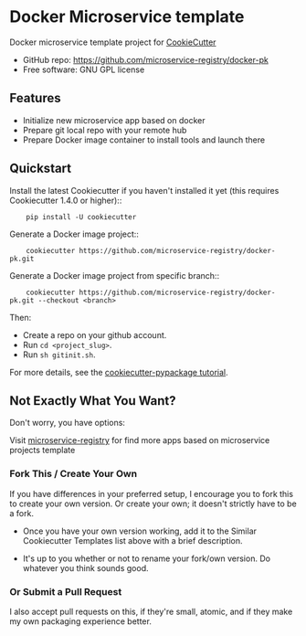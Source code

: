 # Docker Microservice template

Docker microservice template project for [CookieCutter](https://github.com/audreyr/cookiecutter)

* GitHub repo: https://github.com/microservice-registry/docker-pk
* Free software: GNU GPL license

## Features

* Initialize new microservice app based on docker
* Prepare git local repo with your remote hub
* Prepare Docker image container to install tools and launch there

## Quickstart

Install the latest Cookiecutter if you haven't installed it yet (this requires
Cookiecutter 1.4.0 or higher)::
```shell
    pip install -U cookiecutter
```

Generate a Docker image project::
```shell
    cookiecutter https://github.com/microservice-registry/docker-pk.git
```

Generate a Docker image project from specific branch::
```shell
    cookiecutter https://github.com/microservice-registry/docker-pk.git --checkout <branch>
```

Then:

* Create a repo on your github account.
* Run ```cd <project_slug>```.
* Run ```sh gitinit.sh```.

For more details, see the [cookiecutter-pypackage tutorial](https://cookiecutter-pypackage.readthedocs.io/en/latest/tutorial.html).

## Not Exactly What You Want?

Don't worry, you have options:

Visit [microservice-registry](https://github.com/microservice-registry) for find more apps based on microservice projects template

### Fork This / Create Your Own

If you have differences in your preferred setup, I encourage you to fork this
to create your own version. Or create your own; it doesn't strictly have to
be a fork.

* Once you have your own version working, add it to the Similar Cookiecutter
  Templates list above with a brief description.

* It's up to you whether or not to rename your fork/own version. Do whatever
  you think sounds good.

### Or Submit a Pull Request

I also accept pull requests on this, if they're small, atomic, and if they
make my own packaging experience better.
